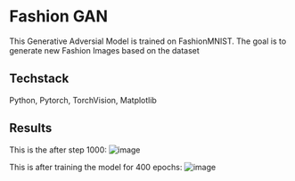 
# Fashion GAN

This Generative Adversial Model is trained on FashionMNIST. The goal is to generate new Fashion Images based on the dataset




## Techstack
Python, Pytorch, TorchVision, Matplotlib

## Results
This is the after step 1000:
![image](https://github.com/user-attachments/assets/6da58d77-7e91-4b71-9800-77fd614b29b8)


This is after training the model for 400 epochs:
![image](https://github.com/user-attachments/assets/95f072a7-d86c-4812-970b-1b2451adfa53)


